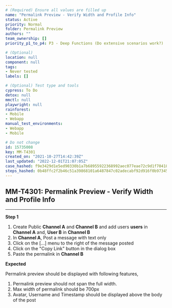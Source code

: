 ```yaml
---
# (Required) Ensure all values are filled up
name: "Permalink Preview - Verify Width and Profile Info"
status: Active
priority: Normal
folder: Permalink Preview
authors: ""
team_ownership: []
priority_p1_to_p4: P3 - Deep Functions (Do extensive scenarios work?)

# (Optional)
location: null
component: null
tags: 
- Never tested
labels: []

# (Optional) Test type and tools
cypress: To Do
detox: null
mmctl: null
playwright: null
rainforest: 
- Mobile
- Webapp
manual_test_environments: 
- Webapp
- Mobile

# Do not change
id: 15735008
key: MM-T4301
created_on: "2021-10-27T14:42:39Z"
last_updated: "2022-12-01T21:07:05Z"
case_hashed: f9e3429d1e5ed90330b1a7b68955922368992aec077eae72c9d1f70418c3b03380b36bac61368f2136db45ef755af68b
steps_hashed: 0b48ffc2f2b46c51a39868101a6487847c02adecabf92d916f0b97345a1347a917564f5940e4c91f47798c87fba5bcc0
---
```


<!-- (Auto-generated) Based on frontmatter's "key" and "name" -->

## MM-T4301: Permalink Preview - Verify Width and Profile Info

---

**Step 1**

1. Create Public **Channel A** and **Channel B** and add users **users** in **Channel A** and, **User B** in **Channel B**
2. In **Channel A**, Post a message with text only
3. Click on the \[...] menu to the right of the message posted
4. Click on the "Copy Link" button in the dialog box
5. Paste the permalink in **Channel B**

**Expected**

Permalink preview should be displayed with following features,

1. Permalink preview should not span the full width.
2. Max width of permalink should be 700px
3. Avatar, Username and Timestamp should be displayed above the body of the post
